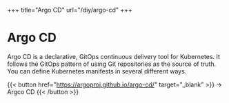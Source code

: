 +++
title="Argo CD"
url="/diy/argo-cd"
+++

# Argo CD

Argo CD is a declarative, GitOps continuous delivery tool for Kubernetes. It follows the GitOps pattern of using Git repositories as the source of truth. You can define Kubernetes manifests in several different ways.

{{< button href="https://argoproj.github.io/argo-cd/" target="_blank" >}}
-> Argco CD
{{< /button >}}
